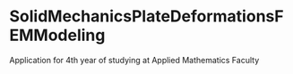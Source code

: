 # SolidMechanicsPlateDeformationsFEMModeling
Application for 4th year of studying at Applied Mathematics Faculty

